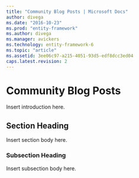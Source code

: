 ```yaml
---
title: "Community Blog Posts | Microsoft Docs"
author: divega
ms.date: "2016-10-23"
ms.prod: "entity-framework"
ms.author: divega
ms.manager: avickers
ms.technology: entity-framework-6
ms.topic: "article"
ms.assetid: 3ee06c97-a215-4051-93d5-edf8dcc3ed04
caps.latest.revision: 2
---
```

# Community Blog Posts
Insert introduction here.  
  
## Section Heading  
 Insert section body here.  
  
### Subsection Heading  
 Insert subsection body here.